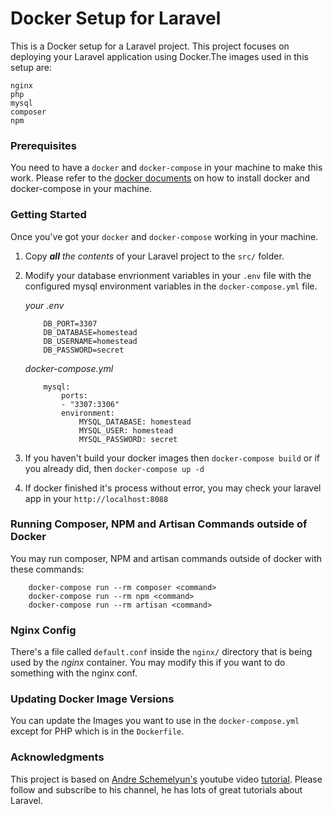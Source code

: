 # Docker Setup for Laravel

This is a Docker setup for a Laravel project. This project focuses on deploying your Laravel application using Docker.The images used in this setup are:

```
nginx
php
mysql
composer
npm
```


### Prerequisites

You need to have a `docker` and `docker-compose` in your machine to make this work. Please refer to the [docker documents](https://docs.docker.com/get-docker/) on how to install docker and docker-compose in your machine.

### Getting Started

Once you've got your `docker` and `docker-compose` working in your machine.

1. Copy _**all**_ _the contents_ of your Laravel project to the `src/` folder.
2. Modify your database envrionment variables in your `.env` file with the configured mysql environment variables in the `docker-compose.yml` file.
    
    _your .env_
    ```
        DB_PORT=3307
        DB_DATABASE=homestead
        DB_USERNAME=homestead
        DB_PASSWORD=secret
    ```

    _docker-compose.yml_
    ```
        mysql:
            ports:
            - "3307:3306"
            environment:
                MYSQL_DATABASE: homestead
                MYSQL_USER: homestead
                MYSQL_PASSWORD: secret
    ```

3. If you haven't build your docker images then `docker-compose build` or if you already did, then `docker-compose up -d`

4. If docker finished it's process without error, you may check your laravel app in your `http://localhost:8088`

### Running Composer, NPM and Artisan Commands outside of Docker
You may run composer, NPM and artisan commands outside of docker with these commands:

```
    docker-compose run --rm composer <command>
    docker-compose run --rm npm <command>
    docker-compose run --rm artisan <command>
```

### Nginx Config
There's a file called `default.conf` inside the `nginx/` directory that is being used by the *nginx* container. You may modify this if you want to do something with the nginx conf.

### Updating Docker Image Versions
You can update the Images you want to use in the `docker-compose.yml` except for PHP which is in the `Dockerfile`.

### Acknowledgments

This project is based on [Andre Schemelyun's](https://www.youtube.com/channel/UCc07-IBVwRlOsMg2WMdd8Sg) youtube video [tutorial](https://www.youtube.com/watch?v=5N6gTVCG_rw). Please follow and subscribe to his channel, he has lots of great tutorials about Laravel.

